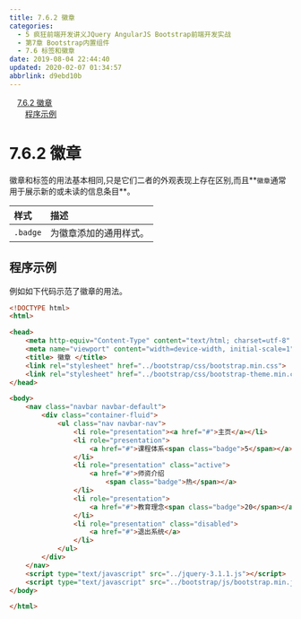 ```yaml
---
title: 7.6.2 徽章
categories: 
  - 5 疯狂前端开发讲义JQuery AngularJS Bootstrap前端开发实战
  - 第7章 Bootstrap内置组件
  - 7.6 标签和徽章
date: 2019-08-04 22:44:40
updated: 2020-02-07 01:34:57
abbrlink: d9ebd10b
---
```

<div id='my_toc'><a href="/JavaReadingNotes/d9ebd10b/#7-6-2-徽章" class="header_1">7.6.2 徽章</a>&nbsp;<br><a href="/JavaReadingNotes/d9ebd10b/#程序示例" class="header_2">程序示例</a>&nbsp;<br></div>
<style>.header_1{margin-left: 1em;}.header_2{margin-left: 2em;}.header_3{margin-left: 3em;}.header_4{margin-left: 4em;}.header_5{margin-left: 5em;}.header_6{margin-left: 6em;}</style>
<!--more-->
<script>if (navigator.platform.search('arm')==-1){document.getElementById('my_toc').style.display = 'none';}var e,p = document.getElementsByTagName('p');while (p.length>0) {e = p[0];e.parentElement.removeChild(e);}</script>

<!--end-->
<!--SSTStart-->
# 7.6.2 徽章 #
徽章和标签的用法基本相同,只是它们二者的外观表现上存在区别,而且**`徽章`通常用于展示新的或未读的信息条目**。

|样式|描述|
|:---|:---|
|`.badge`|为徽章添加的通用样式。|
<!--SSTStop-->
## 程序示例 ##
例如如下代码示范了徽章的用法。
```html
<!DOCTYPE html>
<html>

<head>
    <meta http-equiv="Content-Type" content="text/html; charset=utf-8" />
    <meta name="viewport" content="width=device-width, initial-scale=1">
    <title> 徽章 </title>
    <link rel="stylesheet" href="../bootstrap/css/bootstrap.min.css">
    <link rel="stylesheet" href="../bootstrap/css/bootstrap-theme.min.css">
</head>

<body>
    <nav class="navbar navbar-default">
        <div class="container-fluid">
            <ul class="nav navbar-nav">
                <li role="presentation"><a href="#">主页</a></li>
                <li role="presentation">
                    <a href="#">课程体系<span class="badge">5</span></a>
                </li>
                <li role="presentation" class="active">
                    <a href="#">师资介绍
                        <span class="badge">热</span></a>
                </li>
                <li role="presentation">
                    <a href="#">教育理念<span class="badge">20</span></a>
                </li>
                <li role="presentation" class="disabled">
                    <a href="#">退出系统</a>
                </li>
            </ul>
        </div>
    </nav>
    <script type="text/javascript" src="../jquery-3.1.1.js"></script>
    <script type="text/javascript" src="../bootstrap/js/bootstrap.min.js"></script>
</body>

</html>
```

